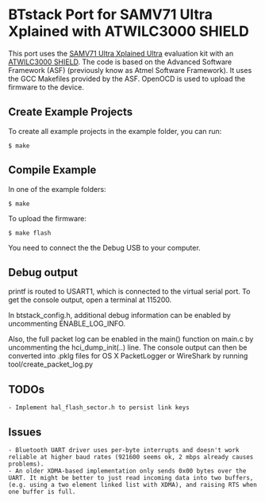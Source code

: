 # BTstack Port for SAMV71 Ultra Xplained with ATWILC3000 SHIELD

This port uses the [SAMV71 Ultra Xplained Ultra](http://www.atmel.com/tools/atsamv71-xult.aspx) evaluation kit with an [ATWILC3000 SHIELD](http://www.microchip.com/DevelopmentTools/ProductDetails.aspx?PartNO=ATWILC3000-SHLD). The code is based on the Advanced Software Framework (ASF) (previously know as Atmel Software Framework). It uses the GCC Makefiles provided by the ASF. OpenOCD is used to upload the firmware to the device.

## Create Example Projects

To create all example projects in the example folder, you can run:

    $ make

## Compile Example

In one of the example folders:

    $ make

To upload the firmware:

    $ make flash

You need to connect the the Debug USB to your computer.

## Debug output
printf is routed to USART1, which is connected to the virtual serial port. To get the console output, open a terminal at 115200.

In btstack_config.h, additional debug information can be enabled by uncommenting ENABLE_LOG_INFO.

Also, the full packet log can be enabled in the main() function on main.c by uncommenting the hci_dump_init(..) line. The console output can then be converted into .pklg files for OS X PacketLogger or WireShark by running tool/create_packet_log.py

## TODOs
    - Implement hal_flash_sector.h to persist link keys

## Issues
    - Bluetooth UART driver uses per-byte interrupts and doesn't work reliable at higher baud rates (921600 seems ok, 2 mbps already causes problems).
    - An older XDMA-based implementation only sends 0x00 bytes over the UART. It might be better to just read incoming data into two buffers, (e.g. using a two element linked list with XDMA), and raising RTS when one buffer is full.
